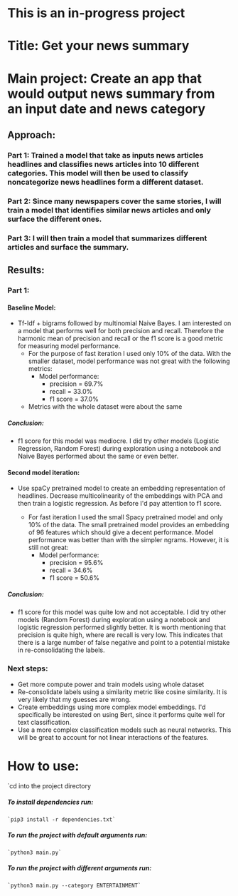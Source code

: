# This is an in-progress project
# Title: Get your news summary

# Main project: Create an app that would output news summary from an input date and news category
## Approach:

### Part 1: Trained a model that take as inputs news articles headlines and classifies news articles into 10 different categories. This model will then be used to classify noncategorize news headlines form a different dataset.

### Part 2: Since many newspapers cover the same stories, I will train a model that identifies similar news articles and only surface the different ones.

### Part 3: I will then train a model that summarizes different articles and surface the summary.

## Results:
### Part 1:
#### Baseline Model:
* Tf-Idf + bigrams followed by multinomial Naive Bayes. I am interested on a model that performs well for both precision and recall. Therefore the harmonic mean of precision and recall or the f1 score is a good metric for measuring model performance.
    * For the purpose of fast iteration I used only 10% of the data. With the smaller dataset, model performance was not great with the following metrics:
         * Model performance:
            * precision = 69.7%
            * recall = 33.0%
            * f1 score = 37.0%
    * Metrics with the whole dataset were about the same
##### Conclusion:
* f1 score for this model was mediocre. I did try other models (Logistic Regression, Random Forest) during exploration using a notebook and Naive Bayes performed about the same or even better.

#### Second model iteration:
* Use spaCy pretrained model to create an embedding representation of headlines. Decrease multicolinearity of the embeddings with PCA and then train a logistic regression. As before I'd pay attention to f1 score.

   * For fast iteration I used the small Spacy pretrained model and only 10% of the data. The small pretrained model provides an embedding of 96 features which should give a decent performance. Model performance was better than with the simpler ngrams. However, it is still not great:
      * Model performance:
         * precision = 95.6%
         * recall = 34.6%
         * f1 score = 50.6%

##### Conclusion:
* f1 score for this model was quite low and not acceptable. I did try other models (Random Forest) during exploration using a notebook and logistic regression performed slightly better. It is worth mentioning that precision is quite high, where are recall is very low. This indicates that there is a large number of false negative and point to a potential mistake in re-consolidating the labels.

### Next steps:
* Get more compute power and train models using whole dataset
* Re-consolidate labels using a similarity metric like cosine similarity. It is very likely that my guesses are wrong.
* Create embeddings using more complex model embeddings. I'd specifically be interested on using Bert, since it performs quite well for text classification.
* Use a more complex classification models such as neural networks. This will be great to account for not linear interactions of the features.

# How to use:

`cd into the project directory

##### To install dependencies run: 
    `pip3 install -r dependencies.txt`

##### To run the project with default arguments run:
    `python3 main.py`

##### To run the project with different arguments run:
    `python3 main.py --category ENTERTAINMENT`
